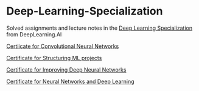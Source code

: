 # Deep-Learning-Specialization
Solved assignments and lecture notes in the [Deep Learning Specialization](https://www.coursera.org/specializations/deep-learning?utm_source=gg&utm_medium=sem&utm_campaign=17-DeepLearning-IN&utm_content=B2C&campaignid=6495527979&adgroupid=73202341370&device=c&keyword=deep%20learning%20specialization&matchtype=e&network=g&devicemodel=&adpostion=&creativeid=381790097712&hide_mobile_promo&gclid=Cj0KCQjwheyUBhD-ARIsAHJNM-OOp6SdniZ7ng746DEii5vcEBGZCXNem2LWOxmqB0LAIYDovzixXlUaAmrjEALw_wcB) from DeepLearning.AI

[Certiicate for Convolutional Neural Networks](https://www.coursera.org/account/accomplishments/verify/ZSAXRDQ3RPNP)

[Certificate for Structuring ML projects](https://www.coursera.org/account/accomplishments/verify/RB7J4LHEWMDA)

[Certificate for Improving Deep Neural Networks](https://www.coursera.org/account/accomplishments/verify/2ETP2C2TK8D9)

[Certificate for Neural Networks and Deep Learning](https://www.coursera.org/account/accomplishments/verify/WKQDUBENB266)

